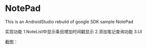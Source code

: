 # NotePad
This is an AndroidStudio rebuild of google SDK sample NotePad

实现功能
1.NoteList中显示条目增加时间戳显示
2.添加笔记查询功能
3.UI

截图：
